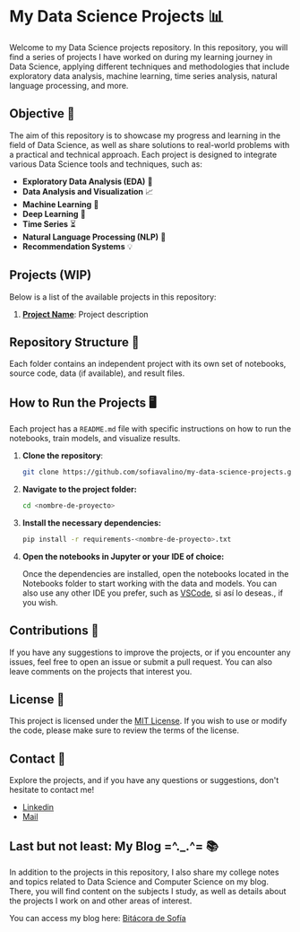 # My Data Science Projects 📊

Welcome to my Data Science projects repository. In this repository, you will find a series of projects I have worked on during my learning journey in Data Science, applying different techniques and methodologies that include exploratory data analysis, machine learning, time series analysis, natural language processing, and more.

## Objective 🎯

The aim of this repository is to showcase my progress and learning in the field of Data Science, as well as share solutions to real-world problems with a practical and technical approach. Each project is designed to integrate various Data Science tools and techniques, such as:

- **Exploratory Data Analysis (EDA)** 🔎
- **Data Analysis and Visualization** 📈
- **Machine Learning** 🤖
- **Deep Learning** 🧠
- **Time Series** ⏳
- **Natural Language Processing (NLP)** 💬
- **Recommendation Systems** 💡

## Projects (WIP)

Below is a list of the available projects in this repository:

1. **[Project Name](project-directory/README.md)**:
   Project description

## Repository Structure 📂

Each folder contains an independent project with its own set of notebooks, source code, data (if available), and result files.

## How to Run the Projects 🖥️

Each project has a `README.md` file with specific instructions on how to run the notebooks, train models, and visualize results.

1. **Clone the repository**:
   ```bash
   git clone https://github.com/sofiavalino/my-data-science-projects.git

2. **Navigate to the project folder:**
   ```bash
   cd <nombre-de-proyecto>

3. **Install the necessary dependencies:**
   ```bash
   pip install -r requirements-<nombre-de-proyecto>.txt
   
4. **Open the notebooks in Jupyter or your IDE of choice:**

    Once the dependencies are installed, open the notebooks located in the Notebooks folder to start working with the data and models. You can also use any other IDE you prefer, such as [VSCode](https://code.visualstudio.com/), si así lo deseas., if you wish.

## Contributions 🤝

If you have any suggestions to improve the projects, or if you encounter any issues, feel free to open an issue or submit a pull request. You can also leave comments on the projects that interest you.

## License 📜

This project is licensed under the [MIT License](https://github.com/DefinitelyTyped/docs/blob/master/LICENSE-MIT). If you wish to use or modify the code, please make sure to review the terms of the license.

## Contact 📧

Explore the projects, and if you have any questions or suggestions, don't hesitate to contact me!

* [Linkedin](https://www.linkedin.com/in/sofiavalino/)
* [Mail](mailto:valinosofia@gmail.com)

## Last but not least: My Blog =^._.^= 📚

In addition to the projects in this repository, I also share my college notes and topics related to Data Science and Computer Science on my blog. There, you will find content on the subjects I study, as well as details about the projects I work on and other areas of interest.

You can access my blog here: [Bitácora de Sofía](https://affable-valinosofia.wordpress.com/)
